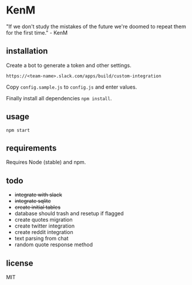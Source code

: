 # KenM

"If we don't study the mistakes of the future we're doomed to repeat them for the first time." - KenM

## installation

Create a bot to generate a token and other settings.

`https://<team-name>.slack.com/apps/build/custom-integration`

Copy `config.sample.js` to `config.js` and enter values.

Finally install all dependencies `npm install`.

## usage

`npm start`

## requirements

Requires Node (stable) and npm.

## todo

- ~~integrate with slack~~  
- ~~integrate sqlite~~  
- ~~create initial tables~~  
- database should trash and resetup if flagged  
- create quotes migration  
- create twitter integration  
- create reddit integration  
- text parsing from chat  
- random quote response method  

## license

MIT
